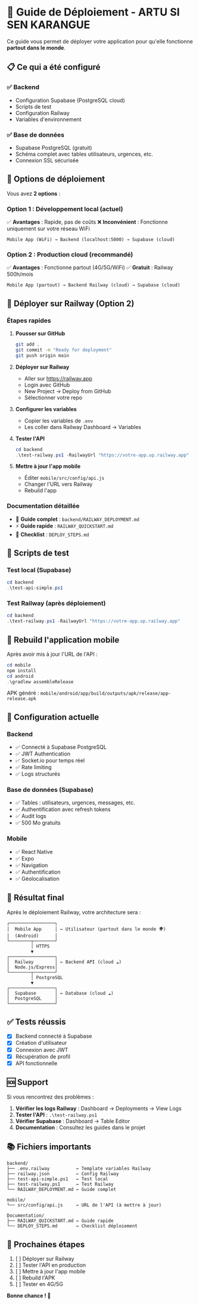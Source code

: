 # 🚀 Guide de Déploiement - ARTU SI SEN KARANGUE

Ce guide vous permet de déployer votre application pour qu'elle fonctionne **partout dans le monde**.

## 📋 Ce qui a été configuré

### ✅ Backend
- Configuration Supabase (PostgreSQL cloud)
- Scripts de test
- Configuration Railway
- Variables d'environnement

### ✅ Base de données
- Supabase PostgreSQL (gratuit)
- Schéma complet avec tables utilisateurs, urgences, etc.
- Connexion SSL sécurisée

## 🎯 Options de déploiement

Vous avez **2 options** :

### Option 1 : Développement local (actuel)
✅ **Avantages** : Rapide, pas de coûts
❌ **Inconvénient** : Fonctionne uniquement sur votre réseau WiFi

```
Mobile App (WiFi) → Backend (localhost:5000) → Supabase (cloud)
```

### Option 2 : Production cloud (recommandé)
✅ **Avantages** : Fonctionne partout (4G/5G/WiFi)
✅ **Gratuit** : Railway 500h/mois

```
Mobile App (partout) → Backend Railway (cloud) → Supabase (cloud)
```

## 🚀 Déployer sur Railway (Option 2)

### Étapes rapides

1. **Pousser sur GitHub**
   ```bash
   git add .
   git commit -m "Ready for deployment"
   git push origin main
   ```

2. **Déployer sur Railway**
   - Aller sur https://railway.app
   - Login avec GitHub
   - New Project → Deploy from GitHub
   - Sélectionner votre repo

3. **Configurer les variables**
   - Copier les variables de `.env`
   - Les coller dans Railway Dashboard → Variables

4. **Tester l'API**
   ```powershell
   cd backend
   .\test-railway.ps1 -RailwayUrl "https://votre-app.up.railway.app"
   ```

5. **Mettre à jour l'app mobile**
   - Éditer `mobile/src/config/api.js`
   - Changer l'URL vers Railway
   - Rebuild l'app

### Documentation détaillée

- 📘 **Guide complet** : `backend/RAILWAY_DEPLOYMENT.md`
- ⚡ **Guide rapide** : `RAILWAY_QUICKSTART.md`
- 📝 **Checklist** : `DEPLOY_STEPS.md`

## 🧪 Scripts de test

### Test local (Supabase)
```powershell
cd backend
.\test-api-simple.ps1
```

### Test Railway (après déploiement)
```powershell
cd backend
.\test-railway.ps1 -RailwayUrl "https://votre-app.up.railway.app"
```

## 📱 Rebuild l'application mobile

Après avoir mis à jour l'URL de l'API :

```powershell
cd mobile
npm install
cd android
.\gradlew assembleRelease
```

APK généré : `mobile/android/app/build/outputs/apk/release/app-release.apk`

## 🔧 Configuration actuelle

### Backend
- ✅ Connecté à Supabase PostgreSQL
- ✅ JWT Authentication
- ✅ Socket.io pour temps réel
- ✅ Rate limiting
- ✅ Logs structurés

### Base de données (Supabase)
- ✅ Tables : utilisateurs, urgences, messages, etc.
- ✅ Authentification avec refresh tokens
- ✅ Audit logs
- ✅ 500 Mo gratuits

### Mobile
- ✅ React Native
- ✅ Expo
- ✅ Navigation
- ✅ Authentification
- ✅ Géolocalisation

## 🎉 Résultat final

Après le déploiement Railway, votre architecture sera :

```
┌─────────────────┐
│  Mobile App     │ ← Utilisateur (partout dans le monde 🌍)
│  (Android)      │
└────────┬────────┘
         │ HTTPS
         ▼
┌─────────────────┐
│  Railway        │ ← Backend API (cloud ☁️)
│  Node.js/Express│
└────────┬────────┘
         │ PostgreSQL
         ▼
┌─────────────────┐
│  Supabase       │ ← Database (cloud ☁️)
│  PostgreSQL     │
└─────────────────┘
```

## ✅ Tests réussis

- [x] Backend connecté à Supabase
- [x] Création d'utilisateur
- [x] Connexion avec JWT
- [x] Récupération de profil
- [x] API fonctionnelle

## 🆘 Support

Si vous rencontrez des problèmes :

1. **Vérifier les logs Railway** : Dashboard → Deployments → View Logs
2. **Tester l'API** : `.\test-railway.ps1`
3. **Vérifier Supabase** : Dashboard → Table Editor
4. **Documentation** : Consultez les guides dans le projet

## 📚 Fichiers importants

```
backend/
├── .env.railway          ← Template variables Railway
├── railway.json          ← Config Railway
├── test-api-simple.ps1   ← Test local
├── test-railway.ps1      ← Test Railway
└── RAILWAY_DEPLOYMENT.md ← Guide complet

mobile/
└── src/config/api.js     ← URL de l'API (à mettre à jour)

Documentation/
├── RAILWAY_QUICKSTART.md ← Guide rapide
└── DEPLOY_STEPS.md       ← Checklist déploiement
```

## 🎯 Prochaines étapes

1. [ ] Déployer sur Railway
2. [ ] Tester l'API en production
3. [ ] Mettre à jour l'app mobile
4. [ ] Rebuild l'APK
5. [ ] Tester en 4G/5G

**Bonne chance ! 🚀**
